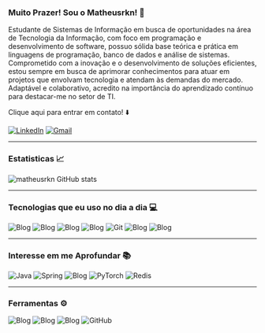 
### Muito Prazer! Sou o Matheusrkn! 👋
Estudante de Sistemas de Informação em busca de oportunidades na área de Tecnologia da Informação, com foco em programação e desenvolvimento de software, possuo sólida base teórica e prática em linguagens de programação, banco de dados e análise de sistemas. Comprometido com a inovação e o desenvolvimento de soluções eficientes, estou sempre em busca de aprimorar conhecimentos para atuar em projetos que envolvam tecnologia e atendam às demandas do mercado. Adaptável e colaborativo, acredito na importância do aprendizado contínuo para destacar-me no setor de TI.

Clique aqui para entrar em contato! ⬇️

[![LinkedIn](https://img.shields.io/badge/LinkedIn-0077B5?style=for-the-badge&logo=linkedin&logoColor=white)](https://www.linkedin.com/in/matheus-lemesc)
[![Gmail](https://img.shields.io/badge/Gmail-D14836?style=for-the-badge&logo=gmail&logoColor=white)](mailto:lemescmath@gmail.com)

--- 

### Estatisticas 📈

![matheusrkn GitHub stats](https://github-readme-stats.vercel.app/api?username=matheusrkn&theme=vue-dark&show_icons=true)

---

### Tecnologias que eu uso no dia a dia 💻

![Blog](https://img.shields.io/badge/Python-3776AB?style=for-the-badge&logo=python&logoColor=white)
![Blog](https://img.shields.io/badge/HTML-239120?style=for-the-badge&logo=html5&logoColor=white)
![Blog](https://img.shields.io/badge/CSS-20B2AA?&style=for-the-badge&logo=css3&logoColor=white)
![Blog](https://img.shields.io/badge/JavaScript-323330?style=for-the-badge&logo=javascript&logoColor=F7DF1E)
![Git](https://img.shields.io/badge/Git-F05032?style=for-the-badge&logo=git&logoColor=white)
![Blog](https://img.shields.io/badge/MySQL-5353EC?style=for-the-badge&logo=mysql&logoColor=white)
![Blog](https://img.shields.io/badge/PostgreSQL-316192?style=for-the-badge&logo=postgresql&logoColor=white)

---

### Interesse em me Aprofundar 📚

![Java](https://img.shields.io/badge/java-%23ED8B00.svg?style=for-the-badge&logo=openjdk&logoColor=white)
![Spring](https://img.shields.io/badge/spring-%236DB33F.svg?style=for-the-badge&logo=spring&logoColor=white)
![Blog](https://img.shields.io/badge/Angular-7b6cab.svg?style=for-the-badge&logo=angular&logoColor=white)
![PyTorch](https://img.shields.io/badge/PyTorch-EE4C2C?style=for-the-badge&logo=pytorch&logoColor=white)
![Redis](https://img.shields.io/badge/Redis-DC382D?style=for-the-badge&logo=redis&logoColor=white)

---

### Ferramentas ⚙️

![Blog](https://img.shields.io/badge/IntelliJ_IDEA-000000.svg?style=for-the-badge&logo=intellij-idea&logoColor=white)
![Blog](https://img.shields.io/badge/PyCharm-b38bff.svg?&style=for-the-badge&logo=PyCharm&logoColor=white)
![Blog](https://img.shields.io/badge/Visual_Studio_Code-0078D4?style=for-the-badge&logo=visual%20studio%20code&logoColor=white)
![GitHub](https://img.shields.io/badge/github-%23121011.svg?style=for-the-badge&logo=github&logoColor=white)

